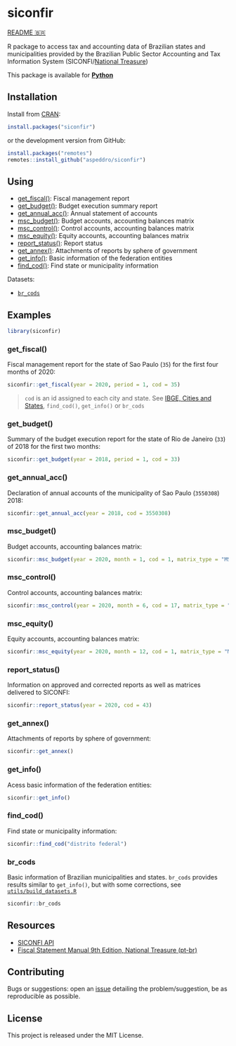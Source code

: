 # siconfir

[README 🇧🇷](README_pt-br.md)

R package to access tax and accounting data of Brazilian states and municipalities provided by the Brazilian Public Sector Accounting and Tax Information System (SICONFI/[National Treasure](https://www.gov.br/tesouronacional/en?set_language=en))

This package is available for [**Python**](https://github.com/pedrocastroo/siconfipy)

## Installation

Install from [CRAN](https://cran.r-project.org/package=siconfir):

```r
install.packages("siconfir")
```

or the development version from GitHub:

```r
install.packages("remotes")
remotes::install_github("aspeddro/siconfir")
```

## Using

- [get_fiscal()](#get_fiscal): Fiscal management report
- [get_budget()](#get_budget): Budget execution summary report
- [get_annual_acc()](#get_annual_acc): Annual statement of accounts
- [msc_budget()](#msc_budget): Budget accounts, accounting balances matrix
- [msc_control()](#msc_control): Control accounts, accounting balances matrix
- [msc_equity()](#msc_equity): Equity accounts, accounting balances matrix
- [report_status()](#report_status): Report status
- [get_annex()](#get_annex): Attachments of reports by sphere of government
- [get_info()](#get_info): Basic information of the federation entities
- [find_cod()](#find_cod): Find state or municipality information

Datasets:

- [`br_cods`](#br_cods)

## Examples

```r
library(siconfir)
```

### get_fiscal()

Fiscal management report for the state of Sao Paulo (`35`) for the first four months of 2020:

```r
siconfir::get_fiscal(year = 2020, period = 1, cod = 35)
```

> `cod` is an id assigned to each city and state. See [IBGE, Cities and States](https://www.ibge.gov.br/en/cities-and-states.html?view=municipio), `find_cod()`, `get_info()` or `br_cods`

### get_budget()

Summary of the budget execution report for the state of Rio de Janeiro (`33`) of 2018 for the first two months:

```r
siconfir::get_budget(year = 2018, period = 1, cod = 33)
```

### get_annual_acc()

Declaration of annual accounts of the municipality of Sao Paulo (`3550308`) 2018:

```r
siconfir::get_annual_acc(year = 2018, cod = 3550308)
```

### msc_budget()

Budget accounts, accounting balances matrix:

```r
siconfir::msc_budget(year = 2020, month = 1, cod = 1, matrix_type = "MSCC", class = 5, value = "period_change")
```

### msc_control()

Control accounts, accounting balances matrix:

```r
siconfir::msc_control(year = 2020, month = 6, cod = 17, matrix_type = "MSCC", class = 7, value = "ending_balance")
```

### msc_equity()

Equity accounts, accounting balances matrix:

```r
siconfir::msc_equity(year = 2020, month = 12, cod = 1, matrix_type = "MSCE", class = 1, value = "beginning_balance") # cod = 1 is id of Brazil
```

### report_status()

Information on approved and corrected reports as well as matrices delivered to SICONFI:

```r
siconfir::report_status(year = 2020, cod = 43)
```
### get_annex()

Attachments of reports by sphere of government:

```r
siconfir::get_annex()
```

### get_info()

Acess basic information of the federation entities:

```r
siconfir::get_info()
```

### find_cod()

Find state or municipality information:

```r
siconfir::find_cod("distrito federal")
```

### br_cods

Basic information of Brazilian municipalities and states. `br_cods` provides results similar to `get_info()`, but with some corrections, see [`utils/build_datasets.R`](utils/build_datasets.R)

```r
siconfir::br_cods
```

## Resources

- [SICONFI API](http://apidatalake.tesouro.gov.br/docs/siconfi/)
- [Fiscal Statement Manual 9th Edition, National Treasure (pt-br)](https://conteudo.tesouro.gov.br/manuais/index.php?option=com_content&view=categories&id=560&Itemid=675)

## Contributing

Bugs or suggestions: open an [issue](https://github.com/aspeddro/siconfir/issues) detailing the problem/suggestion, be as reproducible as possible.

## License

This project is released under the MIT License.